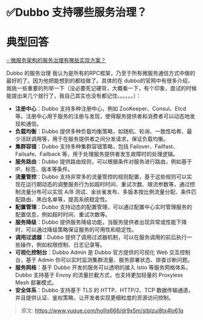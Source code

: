 # ✅Dubbo 支持哪些服务治理？


# 典型回答

[✅微服务架构的服务治理有哪些实现方案？](https://www.yuque.com/hollis666/dr9x5m/psrpu1cyqxvaufg7?view=doc_embed)

Dubbo 的服务治理 我认为是所有的RPC框架，乃至于所有微服务通信方式中做的最好的了。因为他把能想到的都给做了。具体的在 dubbo的官网中有很多介绍，我挑一些重要的列举一下（没必要死记硬背，大概看一下，有个印象，面试的时候能提出来几个就行了，我自己其实也没有都记住。。。。。。）：

- **注册中心**：Dubbo 支持多种注册中心，例如 ZooKeeper、Consul、Etcd 等。注册中心用于服务的注册与发现，使得服务提供者和消费者可以动态地发现和通信。
- **负载均衡**：Dubbo 提供多种负载均衡策略，如随机、轮询、一致性哈希、最少活跃调用等，用于在服务提供者之间分发请求，保证负载均衡。
- **集群容错**：Dubbo 支持多种集群容错策略，包括 Failover、Failfast、Failsafe、Failback 等，用于处理服务提供者发生故障时的处理逻辑。
- **服务路由**：Dubbo 提供路由规则，可以根据条件对服务进行路由，例如基于 IP、标签、版本等条件。
- **流量管控**：Dubbo 支持非常多的流量管控的规则配置，基于这些规则可以实现在运行期动态的调整服务行为如超时时间、重试次数、限流参数等，通过控制流量分布可以实现 A/B 测试、金丝雀发布、多版本按比例流量分配、条件匹配路由、黑白名单等，提高系统稳定性。
- **配置管理**：Dubbo 支持动态的配置管理，可以通过配置中心实时管理服务的配置信息，例如超时时间、重试次数等。
- **服务降级**：Dubbo 提供服务降级功能，当服务提供者出现异常或性能下降时，可以通过降级策略保证服务的可用性和稳定性。
- **调用过滤器**：Dubbo 提供了调用过滤器机制，可以在服务调用的前后执行一些操作，例如权限控制、日志记录等。
- **可视化控制台**：Dubbo Admin 是 Dubbo 官方提供的可视化 Web 交互控制台，基于 Admin 你可以实时监测集群流量、服务部署状态、排查诊断问题。
- **服务网格**：基于 Dubbo 开发的服务可以透明的接入 Istio 等服务网格体系，Dubbo 支持基于 Envoy 的流量拦截方式，也支持更加轻量的 Proxyless Mesh 部署模式。
- **安全体系**：Dubbo 支持基于 TLS 的 HTTP、HTTP/2、TCP 数据传输通道，并且提供认证、鉴权策略，让开发者实现更细粒度的资源访问控制。





> 原文: <https://www.yuque.com/hollis666/dr9x5m/stblzui8tx4lo61q>
